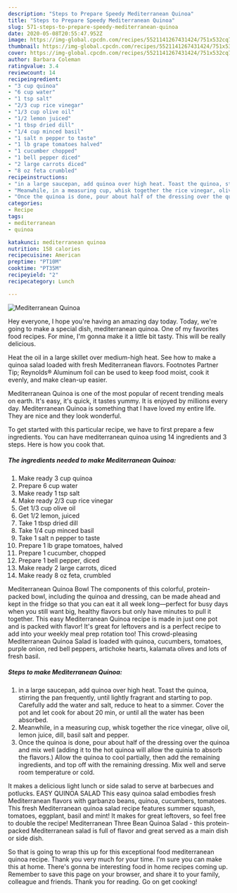 ```yaml
---
description: "Steps to Prepare Speedy Mediterranean Quinoa"
title: "Steps to Prepare Speedy Mediterranean Quinoa"
slug: 571-steps-to-prepare-speedy-mediterranean-quinoa
date: 2020-05-08T20:55:47.952Z
image: https://img-global.cpcdn.com/recipes/5521141267431424/751x532cq70/mediterranean-quinoa-recipe-main-photo.jpg
thumbnail: https://img-global.cpcdn.com/recipes/5521141267431424/751x532cq70/mediterranean-quinoa-recipe-main-photo.jpg
cover: https://img-global.cpcdn.com/recipes/5521141267431424/751x532cq70/mediterranean-quinoa-recipe-main-photo.jpg
author: Barbara Coleman
ratingvalue: 3.4
reviewcount: 14
recipeingredient:
- "3 cup quinoa"
- "6 cup water"
- "1 tsp salt"
- "2/3 cup rice vinegar"
- "1/3 cup olive oil"
- "1/2 lemon juiced"
- "1 tbsp dried dill"
- "1/4 cup minced basil"
- "1 salt n pepper to taste"
- "1 lb grape tomatoes halved"
- "1 cucumber chopped"
- "1 bell pepper diced"
- "2 large carrots diced"
- "8 oz feta crumbled"
recipeinstructions:
- "in a large saucepan, add quinoa over high heat. Toast the quinoa, stirring the pan frequently, until lightly fragrant and starting to pop. Carefully add the water and salt, reduce to heat to a simmer. Cover the pot and let cook for about 20 min, or until all the water has been absorbed."
- "Meanwhile, in a measuring cup, whisk together the rice vinegar, olive oil, lemon juice, dill, basil salt and pepper."
- "Once the quinoa is done, pour about half of the dressing over the quinoa and mix well (adding it to the hot quinoa will allow the quinia to absorb the flavors.) Allow the quinoa to cool partially, then add the remaining ingredients, and top off with the remaining dressing. Mix well and serve room temperature or cold."
categories:
- Recipe
tags:
- mediterranean
- quinoa

katakunci: mediterranean quinoa 
nutrition: 158 calories
recipecuisine: American
preptime: "PT10M"
cooktime: "PT35M"
recipeyield: "2"
recipecategory: Lunch

---
```



![Mediterranean Quinoa](https://img-global.cpcdn.com/recipes/5521141267431424/751x532cq70/mediterranean-quinoa-recipe-main-photo.jpg)

Hey everyone, I hope you're having an amazing day today. Today, we're going to make a special dish, mediterranean quinoa. One of my favorites food recipes. For mine, I'm gonna make it a little bit tasty. This will be really delicious.

Heat the oil in a large skillet over medium-high heat. See how to make a quinoa salad loaded with fresh Mediterranean flavors. Footnotes Partner Tip; Reynolds® Aluminum foil can be used to keep food moist, cook it evenly, and make clean-up easier.

Mediterranean Quinoa is one of the most popular of recent trending meals on earth. It's easy, it's quick, it tastes yummy. It is enjoyed by millions every day. Mediterranean Quinoa is something that I have loved my entire life. They are nice and they look wonderful.


To get started with this particular recipe, we have to first prepare a few ingredients. You can have mediterranean quinoa using 14 ingredients and 3 steps. Here is how you cook that.

<!--inarticleads1-->

##### The ingredients needed to make Mediterranean Quinoa:

1. Make ready 3 cup quinoa
1. Prepare 6 cup water
1. Make ready 1 tsp salt
1. Make ready 2/3 cup rice vinegar
1. Get 1/3 cup olive oil
1. Get 1/2 lemon, juiced
1. Take 1 tbsp dried dill
1. Take 1/4 cup minced basil
1. Take 1 salt n pepper to taste
1. Prepare 1 lb grape tomatoes, halved
1. Prepare 1 cucumber, chopped
1. Prepare 1 bell pepper, diced
1. Make ready 2 large carrots, diced
1. Make ready 8 oz feta, crumbled


Mediterranean Quinoa Bowl The components of this colorful, protein-packed bowl, including the quinoa and dressing, can be made ahead and kept in the fridge so that you can eat it all week long—perfect for busy days when you still want big, healthy flavors but only have minutes to pull it together. This easy Mediterranean Quinoa recipe is made in just one pot and is packed with flavor! It&#39;s great for leftovers and is a perfect recipe to add into your weekly meal prep rotation too! This crowd-pleasing Mediterranean Quinoa Salad is loaded with quinoa, cucumbers, tomatoes, purple onion, red bell peppers, artichoke hearts, kalamata olives and lots of fresh basil. 

<!--inarticleads2-->

##### Steps to make Mediterranean Quinoa:

1. in a large saucepan, add quinoa over high heat. Toast the quinoa, stirring the pan frequently, until lightly fragrant and starting to pop. Carefully add the water and salt, reduce to heat to a simmer. Cover the pot and let cook for about 20 min, or until all the water has been absorbed.
1. Meanwhile, in a measuring cup, whisk together the rice vinegar, olive oil, lemon juice, dill, basil salt and pepper.
1. Once the quinoa is done, pour about half of the dressing over the quinoa and mix well (adding it to the hot quinoa will allow the quinia to absorb the flavors.) Allow the quinoa to cool partially, then add the remaining ingredients, and top off with the remaining dressing. Mix well and serve room temperature or cold.


It makes a delicious light lunch or side salad to serve at barbecues and potlucks. EASY QUINOA SALAD This easy quinoa salad embodies fresh Mediterranean flavors with garbanzo beans, quinoa, cucumbers, tomatoes. This fresh Mediterranean quinoa salad recipe features summer squash, tomatoes, eggplant, basil and mint! It makes for great leftovers, so feel free to double the recipe! Mediterranean Three Bean Quinoa Salad - this protein-packed Mediterranean salad is full of flavor and great served as a main dish or side dish. 

So that is going to wrap this up for this exceptional food mediterranean quinoa recipe. Thank you very much for your time. I'm sure you can make this at home. There's gonna be interesting food in home recipes coming up. Remember to save this page on your browser, and share it to your family, colleague and friends. Thank you for reading. Go on get cooking!

